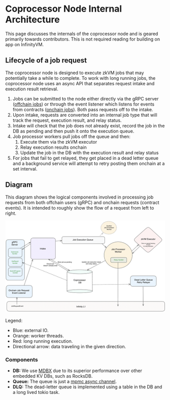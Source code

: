 # Coprocessor Node Internal Architecture

This page discusses the internals of the coprocessor node and is geared primarily towards contributors. This is not required reading for building on app on InfinityVM.

## Lifecycle of a job request

The coprocessor node is designed to execute zkVM jobs that may potentially take a while to complete. To work with long running jobs, the coprocessor node uses an async API that separates request intake and execution result retrieval.

1. Jobs can be submitted to the node either directly via the gRPC server ([offchain jobs](../integration/offchain.md)) or through the event listener which listens for events from contracts ([onchain jobs](../integration/onchain.md)). Both pass requests off to the intake.
2. Upon intake, requests are converted into an internal job type that will track the request, execution result, and relay status.
3. Intake will check that the job does not already exist, record the job in the DB as pending and then push it onto the execution queue.
4. Job processor workers pull jobs off the queue and then:
    1. Execute them via the zkVM executor
    2. Relay execution results onchain
    3. Update the job in the DB with the execution result and relay status
5. For jobs that fail to get relayed, they get placed in a dead letter queue and a background service will attempt to retry posting them onchain at a set interval.

## Diagram

This diagram shows the logical components involved in processing job requests from both offchain users (gRPC) and onchain requests (contract events). It is intended to roughly show the flow of a request from left to right.

![Coprocessor Architecture Diagram](../assets/coproc-node-internals.png)
<!-- https://app.excalidraw.com/s/8oh7cYrMkAR/4Aups68pO9j -->

Legend:

* Blue: external IO.
* Orange: worker threads.
* Red: long running execution.
* Directional arrow: data traveling in the given direction.

### Components

* **DB:** We use [MDBX](https://erthink.github.io/libmdbx/intro.html) due to its superior performance over other embedded KV DBs, such as RocksDB.
* **Queue:** The queue is just a [mpmc async channel](https://docs.rs/async-channel/latest/async_channel/fn.bounded.html).
* **DLQ:** The dead-letter queue is implemented using a table in the DB and a long lived tokio task.
